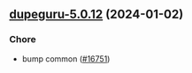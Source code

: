 

## [dupeguru-5.0.12](https://github.com/truecharts/charts/compare/dupeguru-5.0.11...dupeguru-5.0.12) (2024-01-02)

### Chore



- bump common ([#16751](https://github.com/truecharts/charts/issues/16751))